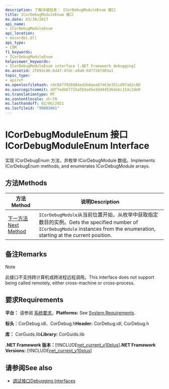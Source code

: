 ```yaml
---
description: 了解详细信息： ICorDebugModuleEnum 接口
title: ICorDebugModuleEnum 接口
ms.date: 03/30/2017
api_name:
- ICorDebugModuleEnum
api_location:
- mscordbi.dll
api_type:
- COM
f1_keywords:
- ICorDebugModuleEnum
helpviewer_keywords:
- ICorDebugModuleEnum interface [.NET Framework debugging]
ms.assetid: 2fb93cd6-6d47-4fdc-a9a0-047726fd03a1
topic_type:
- apiref
ms.openlocfilehash: c9c847f926984ed2b8aea87463e351cd97a62c80
ms.sourcegitcommit: ddf7edb67715a5b9a45e3dd44536dabc153c1de0
ms.translationtype: MT
ms.contentlocale: zh-CN
ms.lasthandoff: 02/06/2021
ms.locfileid: "99801041"
---
```

# <a name="icordebugmoduleenum-interface"></a><span data-ttu-id="6081a-103">ICorDebugModuleEnum 接口</span><span class="sxs-lookup"><span data-stu-id="6081a-103">ICorDebugModuleEnum Interface</span></span>

<span data-ttu-id="6081a-104">实现 ICorDebugEnum 方法，并枚举 ICorDebugModule 数组。</span><span class="sxs-lookup"><span data-stu-id="6081a-104">Implements ICorDebugEnum methods, and enumerates ICorDebugModule arrays.</span></span>  
  
## <a name="methods"></a><span data-ttu-id="6081a-105">方法</span><span class="sxs-lookup"><span data-stu-id="6081a-105">Methods</span></span>  
  
|<span data-ttu-id="6081a-106">方法</span><span class="sxs-lookup"><span data-stu-id="6081a-106">Method</span></span>|<span data-ttu-id="6081a-107">说明</span><span class="sxs-lookup"><span data-stu-id="6081a-107">Description</span></span>|  
|------------|-----------------|  
|[<span data-ttu-id="6081a-108">下一方法</span><span class="sxs-lookup"><span data-stu-id="6081a-108">Next Method</span></span>](icordebugmoduleenum-next-method.md)|<span data-ttu-id="6081a-109">`ICorDebugModule`从当前位置开始，从枚举中获取指定数目的实例。</span><span class="sxs-lookup"><span data-stu-id="6081a-109">Gets the specified number of `ICorDebugModule` instances from the enumeration, starting at the current position.</span></span>|  
  
## <a name="remarks"></a><span data-ttu-id="6081a-110">备注</span><span class="sxs-lookup"><span data-stu-id="6081a-110">Remarks</span></span>  
  
> [!NOTE]
> <span data-ttu-id="6081a-111">此接口不支持跨计算机或跨进程远程调用。</span><span class="sxs-lookup"><span data-stu-id="6081a-111">This interface does not support being called remotely, either cross-machine or cross-process.</span></span>  
  
## <a name="requirements"></a><span data-ttu-id="6081a-112">要求</span><span class="sxs-lookup"><span data-stu-id="6081a-112">Requirements</span></span>  

 <span data-ttu-id="6081a-113">**平台：** 请参阅 [系统要求](../../get-started/system-requirements.md)。</span><span class="sxs-lookup"><span data-stu-id="6081a-113">**Platforms:** See [System Requirements](../../get-started/system-requirements.md).</span></span>  
  
 <span data-ttu-id="6081a-114">**标头**：CorDebug.idl、CorDebug.h</span><span class="sxs-lookup"><span data-stu-id="6081a-114">**Header:** CorDebug.idl, CorDebug.h</span></span>  
  
 <span data-ttu-id="6081a-115">**库：** CorGuids.lib</span><span class="sxs-lookup"><span data-stu-id="6081a-115">**Library:** CorGuids.lib</span></span>  
  
 <span data-ttu-id="6081a-116">**.NET Framework 版本：**[!INCLUDE[net_current_v10plus](../../../../includes/net-current-v10plus-md.md)]</span><span class="sxs-lookup"><span data-stu-id="6081a-116">**.NET Framework Versions:** [!INCLUDE[net_current_v10plus](../../../../includes/net-current-v10plus-md.md)]</span></span>  
  
## <a name="see-also"></a><span data-ttu-id="6081a-117">请参阅</span><span class="sxs-lookup"><span data-stu-id="6081a-117">See also</span></span>

- [<span data-ttu-id="6081a-118">调试接口</span><span class="sxs-lookup"><span data-stu-id="6081a-118">Debugging Interfaces</span></span>](debugging-interfaces.md)
